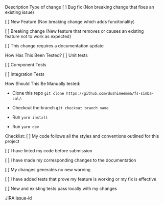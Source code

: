 Description
Type of change
[ ] Bug fix (Non breaking change that fixes an existing issue)

[ ] New Feature (Non breaking change which adds funcitonality)

[ ] Breaking change (New feature that removes or causes an existing feature not to work as expected)

[ ] This change requires a documentation update

How Has This Been Tested?
[ ] Unit tests

[ ] Component Tests

[ ] Integration Tests

How Should This Be Manually tested:

- Clone this repo `git clone https://github.com/dushimeemma/fs-simba-cal/`.

- Checkout the branch `git checkout branch_name`

- Run `yarn install`

- Run `yarn dev`

Checklist:
[ ] My code follows all the styles and conventions outlined for this project

[ ] I have linted my code before submission

[ ] I have made my corresponding changes to the documentation

[ ] My changes generates no new warning

[ ] I have added tests that prove my feature is working or my fix is effective

[ ] New and existing tests pass locally with my changes

JIRA
issue-id
